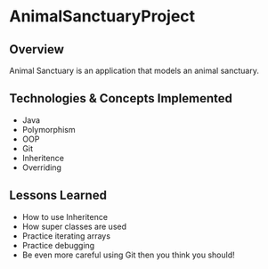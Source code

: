 # AnimalSanctuaryProject

## Overview
Animal Sanctuary is an application that models an animal sanctuary. 

## Technologies & Concepts Implemented
* Java
* Polymorphism
* OOP
* Git
* Inheritence
* Overriding


## Lessons Learned
* How to use Inheritence
* How super classes are used
* Practice iterating arrays
* Practice debugging
* Be even more careful using Git then you think you should!
